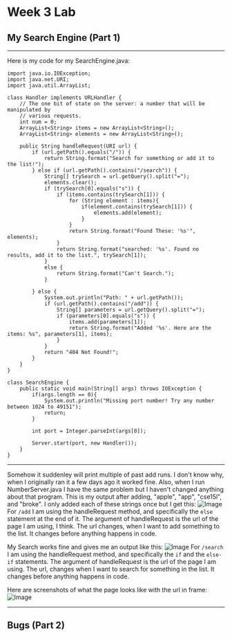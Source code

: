 # Week 3 Lab
## My Search Engine (Part 1)

***

Here is my code for my SearchEngine.java: 

```
import java.io.IOException;
import java.net.URI;
import java.util.ArrayList;

class Handler implements URLHandler {
    // The one bit of state on the server: a number that will be manipulated by
    // various requests.
    int num = 0;
    ArrayList<String> items = new ArrayList<String>();
    ArrayList<String> elements = new ArrayList<String>();

    public String handleRequest(URI url) {
        if (url.getPath().equals("/")) {
            return String.format("Search for something or add it to the list!");
        } else if (url.getPath().contains("/search")) {
            String[] trySearch = url.getQuery().split("=");
            elements.clear();
            if (trySearch[0].equals("s")) {
                if (items.contains(trySearch[1])) {
                    for (String element : items){
                        if(element.contains(trySearch[1])) {
                            elements.add(element);
                        }
                    }
                    return String.format("Found These: '%s'", elements);
                }
                return String.format("searched: '%s'. Found no results, add it to the list.", trySearch[1]);
            }
            else {
                return String.format("Can't Search.");
            }

        } else {
            System.out.println("Path: " + url.getPath());
            if (url.getPath().contains("/add")) {
                String[] parameters = url.getQuery().split("=");
                if (parameters[0].equals("s")) {
                    items.add(parameters[1]);
                    return String.format("Added '%s'. Here are the items: %s", parameters[1], items);
                }
            }
            return "404 Not Found!";
        }
    }
}

class SearchEngine {
    public static void main(String[] args) throws IOException {
        if(args.length == 0){
            System.out.println("Missing port number! Try any number between 1024 to 49151");
            return;
        }

        int port = Integer.parseInt(args[0]);

        Server.start(port, new Handler());
    }
}
```
***
Somehow it suddenley will print multiple of past add runs. I don't know why, when I originally ran it a few days ago it worked fine. Also, when I run 
NumberServer.java I have the same problem but I haven't changed anything about that program. This is my output after adding, "apple", "app", "cse15l",
and "broke". I only added each of these strings once but I get this: ![Image](https://azbijarikeyan.github.io/cse15l-lab-reports/added.png) For `/add` I am using the 
handleRequest method, and specifically the `else` statement at the end of it. The argument of handleRequest is the url of the page I am using, I think. The
url changes, when I want to add something to the list. It changes before anything happens in code.

My Search works fine and gives me an output like this: ![Image](https://azbijarikeyan.github.io/cse15l-lab-reports/searched.png) For `/search` I am using the 
handleRequest method, and specifically the `if` and the `else-if` statements. The argument of handleRequest is the url of the page I am using. The url, 
changes when I want to search for something in the list. It changes before anything happens in code.

Here are screenshots of what the page looks like with the url in frame: ![Image](https://azbijarikeyan.github.io/cse15l-lab-reports/URL.png)

***

## Bugs (Part 2)






